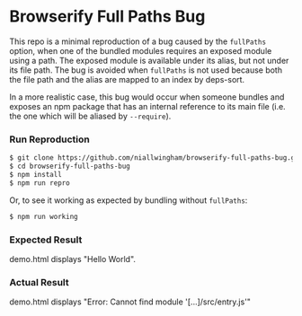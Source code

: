 
# Browserify Full Paths Bug

This repo is a minimal reproduction of a bug caused by the `fullPaths` option, when one of the bundled modules requires an exposed module using a path.  The exposed module is available under its alias, but not under its file path.  The bug is avoided when `fullPaths` is not used because both the file path and the alias are mapped to an index by deps-sort.

In a more realistic case, this bug would occur when someone bundles and exposes an npm package that has an internal reference to its main file (i.e. the one which will be aliased by `--require`).

### Run Reproduction

```sh
$ git clone https://github.com/niallwingham/browserify-full-paths-bug.git
$ cd browserify-full-paths-bug
$ npm install
$ npm run repro
```

Or, to see it working as expected by bundling without `fullPaths`:

```sh
$ npm run working
```

### Expected Result
demo.html displays "Hello World".

### Actual Result
demo.html displays "Error: Cannot find module '[...]/src/entry.js'"
